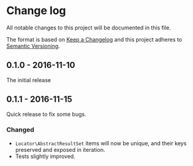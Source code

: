 # Change log
All notable changes to this project will be documented in this file.

The format is based on [Keep a Changelog](http://keepachangelog.com/)
and this project adheres to [Semantic Versioning](http://semver.org/).

## 0.1.0 - 2016-11-10
The initial release

## 0.1.1 - 2016-11-15
Quick release to fix some bugs.

### Changed
- `Locator\AbstractResultSet` items will now be unique, and their keys preserved and exposed in iteration.
- Tests slightly improved.
